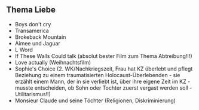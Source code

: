 ## Thema Liebe

- Boys don't cry 
- Transamerica 
- Brokeback Mountain 
- Aimee und Jaguar
- L Word
- If These Walls Could talk (absolut bester Film zum Thema Abtreibung!!!)
- Love actually (Weihnachtsfilm)
- Sophie's Choice (2. WK/Nachkriegszeit, Frau hat KZ überlebt und pflegt Beziehung zu einem traumatisierten Holocaust-Überlebenden - sie erzählt einem Mann, der in sie verliebt ist, über ihre eigene Zeit im KZ - musste entscheiden, ob Sohn oder Tochter zuerst vergast werden soll - Utilitarismus!!)
- Monsieur Claude und seine Töchter (Religionen, Diskriminierung)

